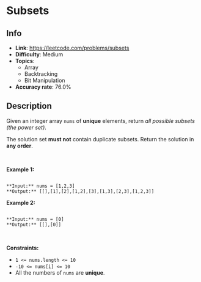 # Subsets

## Info  
- **Link**: https://leetcode.com/problems/subsets
- **Difficulty**: Medium  
- **Topics**:   
    - Array
    - Backtracking
    - Bit Manipulation
- **Accuracy rate**: 76.0%  

## Description  
    
Given an integer array `nums` of **unique** elements, return *all possible* *subsets* *(the power set)*.


The solution set **must not** contain duplicate subsets. Return the solution in **any order**.


 


**Example 1:**



```

**Input:** nums = [1,2,3]
**Output:** [[],[1],[2],[1,2],[3],[1,3],[2,3],[1,2,3]]

```

**Example 2:**



```

**Input:** nums = [0]
**Output:** [[],[0]]

```

 


**Constraints:**


* `1 <= nums.length <= 10`
* `-10 <= nums[i] <= 10`
* All the numbers of `nums` are **unique**.


  
    